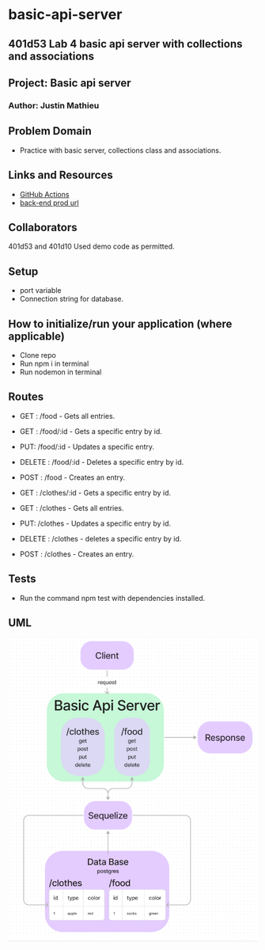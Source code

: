 # basic-api-server

## 401d53 Lab 4 basic api server with collections and associations

## Project: Basic api server

### Author: Justin Mathieu

## Problem Domain

- Practice with basic server, collections class and associations.

## Links and Resources

- [GitHub Actions](https://github.com/Justin-Mathieu/basic-api-server/actions)
- [back-end prod url](https://basic-api-server-gum1.onrender.com)

## Collaborators

401d53 and 401d10
Used demo code as permitted.

## Setup

- port variable
- Connection string for database.  

## How to initialize/run your application (where applicable)

- Clone repo
- Run npm i in terminal
- Run nodemon in terminal

## Routes

- GET : /food - Gets all entries.  
- GET : /food/:id - Gets a specific entry by id.  
- PUT: /food/:id - Updates a specific entry.  
- DELETE : /food/:id - Deletes a specific entry by id.  
- POST : /food - Creates an entry.  

- GET : /clothes/:id - Gets a specific entry by id.  
- GET : /clothes - Gets all entries.  
- PUT: /clothes - Updates a specific entry by id.  
- DELETE : /clothes - deletes a specific entry by id.  
- POST : /clothes - Creates an entry.  

## Tests

- Run the command npm test with dependencies installed.

## UML

![UML](./assets//Lab03UML.png)



